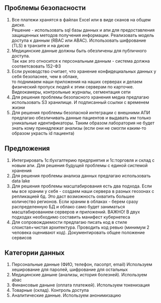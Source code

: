 ## Проблемы безопасности
1. Все платежи хранятся в файлах Excel или в виде сканов на общем диске.  
Решение - использовать sql базы данных и апи для предоставления защищенных методов получения информации.
Реализовать модель доступа к данным (RBAC или ABAC). Использовать шифрование (TLS) в транзите и на диске
2. Медицинские данные должны быть обезличены для публичного доступа.  
Так как это относится к персональным данным - система должна соответсвовать 152-ФЗ
3. Если руководство считает, что хранение конфидециальных данных у себя безопаснее, чем в облаке,  
то поднимаем наши приложения на наших серверах и делаем физический пропуск людей к этим серверам по карточке. Видеокамеры, контрольные журналы, сегментация сети
4. Для решения проблемы безопасного хранения медиа предлагаю использовать S3 хранилище. И подписанный ссылки с временем жизни
5. Для решения проблемы безопасной интеграции с внешними АПИ предлагаю обезличивать данные пациентов и выдавать им только уникальные идентификаторы. Таким образом лаборатория не будет знать кому принадлежат анализы (если они не смогли каким-то образом украсть id пациента)

## Предложения
1. Интегрировать 1c:бухгалтерию предприятия и 1c:торговля и склад с новым апи. Для решения будущей проблемы с единой системой хранения
2. Для решения проблемы анализа данных предлагаю использовать data lake
3. Для решения проблемы масштабирования есть два подхода. Если мы все храним у себя - создаем наши сервера в разных геозонах с репликацией бд. Это даст возможность охватить большее количество регионов. Если храним в облаках - берем сразу распределенную БД и облако само будет заниматься масштабированием серверов и приложений. ВАЖНО! В двух подходах необходимо составить манифест кубернетеса
4. Для сопровождаемости предлагаю писать код в стиле слоистая+чистая архитектура. Проводить код ревью (минимум 2 человека оценивают код). Документировать общее положение сервисов

## Категории данных
1. Персональные данные (ФИО, телефон, пасопрт, email) Используем хеширование для паролей, шифрование для остальных
2. Медицинские даныне (анализы, история болезней). Используем abac
3. Финансовые даныне (оплата платежей). Используем токенизация
4. Товарные (склад). Контроль доступа
5. Аналитические данные. Используем анонимизацию
